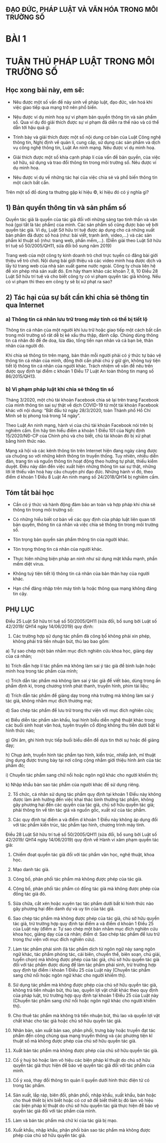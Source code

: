 ## ĐẠO ĐỨC, PHÁP LUẬT VÀ VĂN HÓA TRONG MÔI TRƯỜNG SỐ

# BÀI 1
# TUÂN THỦ PHÁP LUẬT TRONG MÔI TRƯỜNG SỐ

## Học xong bài này, em sẽ:

- Nêu được một số vấn đề nảy sinh về pháp luật, đạo đức, văn hoá khi việc giao tiếp qua mạng trở nên phổ biến.

- Nêu được ví dụ minh hoạ sự vi phạm bản quyền thông tin và sản phẩm số. Qua ví dụ đó giải thích được sự vi phạm đã diễn ra thế nào và có thể dẫn tới hậu quả gì.

- Trình bày và giải thích được một số nội dung cơ bản của Luật Công nghệ thông tin, Nghị định về quản lí, cung cấp, sử dụng các sản phẩm và dịch vụ công nghệ thông tin, Luật An ninh mạng. Nêu được ví dụ minh hoạ.

- Giải thích được một số khía cạnh pháp lí của vấn đề bản quyền, của việc sở hữu, sử dụng và trao đổi thông tin trong môi trường số. Nêu được ví dụ minh hoạ.

- Nêu được ví dụ về những tác hại của việc chia sẻ và phổ biến thông tin một cách bất cẩn.

Trên một số đồ dùng ta thường gặp kí hiệu ©, kí hiệu đó có ý nghĩa gì?

## 1) Bản quyền thông tin và sản phẩm số

Quyền tác giả là quyền của tác giả đối với những sáng tạo tinh thần và văn hoá (gọi tắt là tác phẩm) của mình. Các sản phẩm số cũng được bảo vệ bởi quyền tác giả. Ví dụ, Luật Sở hữu trí tuệ được áp dụng cho cả những xuất bản phẩm đã được số hoá (như: bài viết, tranh ảnh, video,...) và các sản phẩm kĩ thuật số (như: trang web, phần mềm,...).
(Diễn giải theo Luật Sở hữu trí tuệ số 50/2005/QH11, sửa đổi bổ sung năm 2019)

Trang web của một công ty kinh doanh trò chơi trực tuyến có đăng bài giới thiệu về trò chơi. Nội dung bài giới thiệu và các video minh hoạ được dịch và lấy từ trang web của nhà sản xuất game nước ngoài. Công ty chưa liên hệ để xin phép nhà sản xuất đó. Em hãy tham khảo các khoản 7, 8, 10 Điều 28 Luật Sở hữu trí tuệ và cho biết công ty có vi phạm quyền tác giả không. Nếu có vi phạm thì theo em công ty sẽ bị xử phạt ra sao?

## 2) Tác hại của sự bất cẩn khi chia sẻ thông tin qua Internet

### a) Thông tin cá nhân lưu trữ trong máy tính có thể bị tiết lộ

Thông tin cá nhân của một người khi lưu trữ hoặc giao tiếp một cách bất cẩn trong môi trường số rât dễ bị kẻ xấu thu thập, đánh cắp. Chúng dùng thông tin cá nhân đó để đe doạ, lừa đảo, tống tiền nạn nhân và cả bạn bè, thân nhân của người đó.

Khi chia sẻ thông tin trên mạng, bản thân mỗi người phải có ý thức tự bảo vệ thông tin cá nhân của mình, đồng thời cần phải chú ý giữ gìn, không tuỳ tiện tiết lộ thông tin cá nhân của người khác. Trách nhiệm về vấn đề nêu trên được quy định tại điểm c khoản 1 Điều 17 Luật An toàn thông tin mạng số 86/2015/QH13.

### b) Vi phạm pháp luật khi chia sẻ thông tin số

Tháng 3/2020, một chủ tài khoản Facebook chia sẻ lại trên trang Facebook của mình thông tin sai sự thật về dịch COVID-19 từ một tài khoản Facebook khác với nội dung: “Bắt đầu từ ngày 28/3/2020, toàn Thành phố Hồ Chí Minh sẽ bị phong toả trong 14 ngày”.

Theo Luật An ninh mạng, hành vi của chủ tài khoản Facebook nói trên bị nghiêm cấm. Em hãy tìm hiểu điểm a khoản 1 Điều 101 của Nghị định 15/2020/NĐ-CP của Chính phủ và cho biết, chủ tài khoản đó bị xử phạt bằng hình thức nào.

Mạng xã hội và các kênh thông tin trên Internet hiện đang ngày càng được ưa chuộng so với những kênh thông tin truyền thống. Tuy nhiên, nhiều diễn đàn, trang tin và nguồn thông tin hoạt động theo hướng tự phát, thiếu kiểm duyệt. Điều này dân đến việc xuất hiện những thông tin sai sự thật, những lời lẽ thiếu văn hoá hay câu chuyện phi đạo đức. Những hành vi đó, theo điểm d khoản 1 Điều 8 Luật An ninh mạng số 24/2018/QH14 bị nghiêm cấm.

## Tóm tắt bài học

- Cần có ý thức và hành động đảm bảo an toàn và hợp pháp khi chia sẻ thông tin trong môi trường số:

- Có những hiểu biết cơ bản về các quy định của pháp luật liên quan tới bản quyền, thông tin cá nhân và việc chia sẻ thông tin trong môi trường số.

- Tôn trọng bản quyền sản phẩm thông tin của người khác.

- Tôn trọng thông tin cá nhân của người khác.

- Thực hiên những biện pháp an ninh như sử dụng mật khẩu mạnh, phần mềm diệt virus.

- Không tuỳ tiện tiết lộ thông tin cá nhân của bản thân hay của người khác.

- Hạn chế đăng nhập trên máy tính lạ hoặc thông qua mạng không đáng tin cậy.

## PHỤ LỤC

Điều 25 Luật Sở hữu trí tuệ số 50/2005/QH11 (sửa đổi, bổ sung bởi Luật số 42/2019/ QH14 ngày 14/06/2019) quy định:

1. Các trường hợp sử dụng tác phẩm đã công bố không phải xin phép, không phải trả tiền nhuận bút, thù lao bao gồm:

a) Tự sao chép một bản nhằm mục đích nghiên cứu khoa học, giảng dạy của cá nhân;

b) Trích dẫn hợp lí tác phẩm mà không làm sai ý tác giả để bình luận hoặc minh hoạ trong tác phẩm của mình;

c) Trích dẫn tác phẩm mà không làm sai ý tác giả để viết báo, dùng trong ấn phẩm định kì, trong chương trình phát thanh, truyền hình, phim tài liệu;

d) Trích dẫn tác phẩm để giảng dạy trong nhà trường mà không làm sai ý tác giả, không nhằm mục đích thương mại;

d) Sao chép tác phẩm để lưu trữ trong thư viện với mục đích nghiên cứu;

e) Biểu diễn tác phẩm sân khấu, loại hình biểu diễn nghệ thuật khác trong các buổi sinh hoạt văn hoá, tuyên truyền cổ động không thu tiền dưới bất kì hình thức nào;

g) Ghi âm, ghi hình trực tiếp buổi biểu diễn để dựa tin thời sự hoặc để giảng dạy;

h) Chụp ảnh, truyền hình tác phẩm tạo hình, kiến trúc, nhiếp ảnh, mĩ thuật ứng dụng được trưng bày tại nơi công cộng nhằm giới thiệu hình ảnh của tác phẩm đó;

i) Chuyển tác phẩm sang chữ nổi hoặc ngôn ngữ khác cho người khiếm thị;

k) Nhập khẩu bản sao tác phẩm của người khác để sử dụng riêng.

2. Tổ chức, cá nhân sử dụng tác phẩm quy định tại khoản 1 Điều này không được làm ảnh hưởng đến việc khai thác bình thường tác phẩm, không gây phương hại đến các quyền của tác giả, chủ sở hữu quyền tác giả; phải thông tin về tên tác giả và nguồn gốc, xuất xứ của tác phẩm.

3. Các quy định tại điểm a và điểm d khoản 1 Điều này không áp dụng đối với tác phẩm kiến trúc, tác phẩm tạo hình, chương trình máy tính.

Điều 28 Luật Sở hữu trí tuệ số 50/2005/QH11 (sửa đổi, bổ sung bởi Luật số 42/2019/ QH14 ngày 14/06/2019) quy định về Hành vi xâm phạm quyền tác giả:

1. Chiếm đoạt quyền tác giả đối với tác phẩm văn học, nghệ thuật, khoa học.

2. Mạo danh tác giả.

3. Công bố, phân phối tác phẩm mà không được phép của tác giả.

4. Công bố, phân phối tác phẩm có đồng tác giả mà không được phép của đồng tác giả đó.

5. Sửa chữa, cắt xén hoặc xuyên tạc tác phẩm dưới bất kì hình thức nào gây phương hại đến danh dự và uy tín của tác giả.

6. Sao chép tác phẩm mà không được phép của tác giả, chủ sở hữu quyền tác giả, trừ trường hợp quy định tại điểm a và điểm d khoản 1 Điều 25 của Luật này (điểm a: Tự sao chép một bản nhằm mục đích nghiên cứu khoa học, giảng dạy của cá nhân; điểm d: Sao chép tác phẩm để lưu trữ trong thư viện với mục đích nghiên cứu).

7. Làm tác phẩm phái sinh (là tác phẩm dịch từ ngôn ngữ này sang ngôn ngữ khác, tác phẩm phóng tác, cải biên, chuyển thể, biên soạn, chú giải, tuyển chọn) mà không được phép của tác giả, chủ sở hữu quyền tác giả đối với tác phẩm được dùng để làm tác phẩm phái sinh, trừ trường hợp quy định tại điểm i khoản 1 Điều 25 của Luật này (Chuyển tác phẩm sang chữ nổi hoặc ngôn ngữ khác cho người khiếm thị).

8. Sử dụng tác phẩm mà không được phép của chủ sở hữu quyền tác giả, không trả tiền nhuận bút, thù lao, quyền lợi vật chất khác theo quy định của pháp luật, trừ trường hợp quy định tại khoản 1 Điều 25 của Luật này (Chuyển tác phẩm sang chữ nổi hoặc ngôn ngữ khác cho người khiếm thị).

9. Cho thuê tác phẩm mà không trả tiền nhuận bút, thù lao và quyền lợi vật chất khác cho tác giả hoặc chủ sở hữu quyền tác giả.

10. Nhân bản, sản xuất bản sao, phân phối, trưng bày hoặc truyền đạt tác phẩm đến công chúng qua mạng truyền thông và các phương tiện kĩ thuật số mà không được phép của chủ sở hữu quyền tác giả.

11. Xuất bản tác phẩm mà không được phép của chủ sở hữu quyền tác giả.

12. Cố ý huỷ bỏ hoặc làm vô hiệu các biện pháp kĩ thuật do chủ sở hữu quyền tác giả thực hiện để bảo vệ quyền tác giả đối với tác phẩm của mình.

13. Cố ý xoá, thay đổi thông tin quản lí quyền dưới hình thức điện tử có trong tác phẩm.

14. Sản xuất, lắp ráp, biên đổi, phân phối, nhập khẩu, xuất khẩu, bán hoặc cho thuê thiết bị khi biết hoặc có cơ sở để biết thiết bị đó làm vô hiệu các biện pháp kĩ thuật do chủ sở hữu quyền tác giả thực hiện để bảo vệ quyền tác giả đối với tác phẩm của mình.

15. Làm và bán tác phẩm mà chữ kí của tác giả bị mạo.

16. Xuất khẩu, nhập khẩu, phân phối bản sao tác phẩm mà không được phép của chủ sở hữu quyền tác giả.
